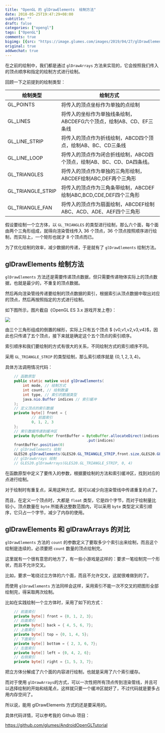 ```yaml
---
title: "OpenGL 的 glDrawElements  绘制方法"
date: 2018-05-25T19:47:29+08:00
subtitle: ""
draft: false
categories: ["opengl"]
tags: ["OpenGL"]
comments: true
bigimg: [{src: "https://image.glumes.com/images/2019/04/27/glDrawElements.jpg", desc: "Pen"}]
original: true
addwechat: true
---
```


在之前的绘制中，我们都是通过 `glDrawArrays` 方法来实现的，它会按照我们传入的顶点顺序和指定的绘制方式进行绘制。


回顾一下之前提到的绘制类型：

|绘制类型|绘制方式|
|---|----|
|GL_POINTS|将传入的顶点坐标作为单独的点绘制|
|GL_LINES|将传入的坐标作为单独线条绘制，ABCDEFG六个顶点，绘制AB、CD、EF三条线|
|GL_LINE_STRIP|将传入的顶点作为折线绘制，ABCD四个顶点，绘制AB、BC、CD三条线|
|GL_LINE_LOOP|将传入的顶点作为闭合折线绘制，ABCD四个顶点，绘制AB、BC、CD、DA四条线。|
|GL_TRIANGLES|将传入的顶点作为单独的三角形绘制，ABCDEF绘制ABC,DEF两个三角形|
|GL_TRIANGLE_STRIP|将传入的顶点作为三角条带绘制，ABCDEF绘制ABC,BCD,CDE,DEF四个三角形|
|GL_TRIANGLE_FAN|将传入的顶点作为扇面绘制，ABCDEF绘制ABC、ACD、ADE、AEF四个三角形|

<!--more-->

假设要绘制一个立方体，以 `GL_TRIANGLES` 的类型进行绘制，那么六个面，每个面由两个三角形组成，就得向渲染管线传入 36 个顶点，36 个顶点按照顺序进行绘制，而实际上，一个矩形也就才 8 个顶点而已。

为了优化绘制的效率，减少数据的传递，于是就有了 `glDrawElements` 绘制方法。


## glDrawElements 绘制方法

`glDrawElements` 方法还是需要传递顶点数据，但只需要传递物体实际上的顶点数据，也就是最少的，不重复的顶点数据。

然后再向渲染管线传递要绘制的顶点数据的索引，根据索引从顶点数据中取出对应的顶点，然后再按照指定的方式进行绘制。

如下图所示，图片截自《OpenGL ES 3.x 游戏开发上卷》：

![](https://image.glumes.com/images/2019/04/27/glDrawElements_single.png)


由三个三角形组成的倒置的梯形，实际上只有五个顶点 $ \{v0,v1,v2,v3,v4\}$，因此也只传递了五个顶点，接下来就是确定这个五个顶点的索引顺序。

索引顺序和我们要绘制的方式有很大的关系，不同绘制方式的索引顺序不同。

采用 `GL_TRIANGLE_STRIP` 的类型绘制，那么索引顺序就是 $\{0,1,2,3,4\}$。

具体方法调用情况代码：

```java
	// 函数原型
    public static native void glDrawElements(
        int mode, // 绘制方式
        int count, // 绘制数量
        int type, // 索引的数据类型
        java.nio.Buffer indices // 索引缓冲
    );
	// 定义顶点的索引数据
    private byte[] front = {
            // 前面索引
            0, 1, 2, 3
    };
    // 索引数据传递到缓冲区
    private ByteBuffer frontBuffer = ByteBuffer.allocateDirect(indices.length *Constants.BYTES_PRE_BYTE)
									 .put(indices)
	frontBuffer.position(0)								 
	// glDrawElements 绘制
	GLES20.glDrawElements(GLES20.GL_TRIANGLE_STRIP,front.size,GLES20.GL_UNSIGNED_BYTE, frontBuffer)
	// glDrawArrays 绘制
	// GLES20.glDrawArrays(GLES20.GL_TRIANGLE_STRIP, 0, 4)
```

在函数原型中定义了要传入的参数，根据要绘制的方法和索引缓冲区，找到对应的点进行绘制。

对于绘制时有重复点，采用这种方式，就可以减少向渲染管线中传递重复的点了。

而且，在定义一个顶点时，大都是 `float` 类型，它是四个字节，而对于绘制量比较小，顶点数量在 `byte` 所能表达整数范围内，可以采用 `byte` 类型定义索引顺序，它只占一个字节，减少了内存的使用。


## glDrawElements 和 glDrawArrays 的对比

`glDrawElements` 方法的 `count` 的参数定义了要取多少个索引出来绘制，而且这个绘制是连续的，必须要把 `count` 数量的顶点绘制完。

这里就有一个很有意思的地方了，有一些小游戏是这样的：要求一笔绘制完一个形状，而且不允许交叉。

比如，要求一笔绕过立方体的六个面，而且不允许交叉，这就很难做到的了。

而使用 `glDrawElements` 方法同样会这样，采用索引不能一次不交叉的把图形全部绘制完，得采取两次绘制。

比如在实践绘制一个立方体时，采用了如下的方式：

```java
	// 前面索引
    private byte[] front = {0, 1, 2, 3};
    // 后面索引
    private byte[] back = { 4, 5, 6, 7};
	// 上面索引
    private byte[] top = {0, 1, 4, 5};
    // 下面索引
    private byte[] bottom = { 2, 3, 6, 7};
    // 左面索引
    private byte[] left = {0, 4, 2, 6};
    // 右侧索引
    private byte[] right = {1, 5, 3, 7};
```

把立方体分解成了六个面的内容进行绘制，也就是采用了六个索引缓存。

而对于使用 `glDrawArrays`的方式，可以一次性把所有顶点传到渲染管线，并且可以选择绘制的开始和结尾点，这样就只要一个缓冲区就好了，不过代码就是要多占用内存空间了。

所以说，能用 glDrawElements 方式的还是要采用的。

具体代码详情，可以参考我的 Github 项目：

https://github.com/glumes/AndroidOpenGLTutorial


